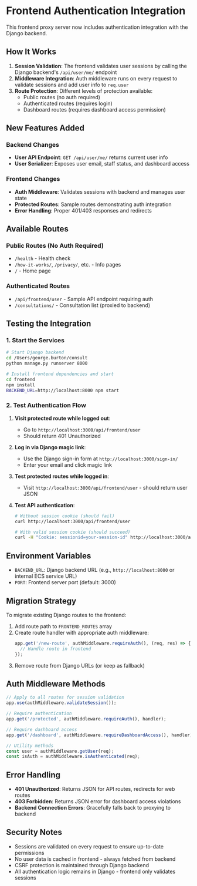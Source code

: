 # Frontend Authentication Integration

This frontend proxy server now includes authentication integration with the Django backend.

## How It Works

1. **Session Validation**: The frontend validates user sessions by calling the Django backend's `/api/user/me/` endpoint
2. **Middleware Integration**: Auth middleware runs on every request to validate sessions and add user info to `req.user`
3. **Route Protection**: Different levels of protection available:
   - Public routes (no auth required)
   - Authenticated routes (requires login)
   - Dashboard routes (requires dashboard access permission)

## New Features Added

### Backend Changes
- **User API Endpoint**: `GET /api/user/me/` returns current user info
- **User Serializer**: Exposes user email, staff status, and dashboard access

### Frontend Changes
- **Auth Middleware**: Validates sessions with backend and manages user state
- **Protected Routes**: Sample routes demonstrating auth integration
- **Error Handling**: Proper 401/403 responses and redirects

## Available Routes

### Public Routes (No Auth Required)
- `/health` - Health check
- `/how-it-works/`, `/privacy/`, etc. - Info pages
- `/` - Home page

### Authenticated Routes
- `/api/frontend/user` - Sample API endpoint requiring auth
- `/consultations/` - Consultation list (proxied to backend)


## Testing the Integration

### 1. Start the Services
```bash
# Start Django backend
cd /Users/george.burton/consult
python manage.py runserver 8000

# Install frontend dependencies and start
cd frontend
npm install
BACKEND_URL=http://localhost:8000 npm start
```

### 2. Test Authentication Flow

1. **Visit protected route while logged out**:
   - Go to `http://localhost:3000/api/frontend/user`
   - Should return 401 Unauthorized

2. **Log in via Django magic link**:
   - Use the Django sign-in form at `http://localhost:3000/sign-in/`
   - Enter your email and click magic link

3. **Test protected routes while logged in**:
   - Visit `http://localhost:3000/api/frontend/user` - should return user JSON

4. **Test API authentication**:
   ```bash
   # Without session cookie (should fail)
   curl http://localhost:3000/api/frontend/user
   
   # With valid session cookie (should succeed)
   curl -H "Cookie: sessionid=your-session-id" http://localhost:3000/api/frontend/user
   ```

## Environment Variables

- `BACKEND_URL`: Django backend URL (e.g., `http://localhost:8000` or internal ECS service URL)
- `PORT`: Frontend server port (default: 3000)

## Migration Strategy

To migrate existing Django routes to the frontend:

1. Add route path to `FRONTEND_ROUTES` array
2. Create route handler with appropriate auth middleware:
   ```javascript
   app.get('/new-route', authMiddleware.requireAuth(), (req, res) => {
     // Handle route in frontend
   });
   ```
3. Remove route from Django URLs (or keep as fallback)

## Auth Middleware Methods

```javascript
// Apply to all routes for session validation
app.use(authMiddleware.validateSession());

// Require authentication
app.get('/protected', authMiddleware.requireAuth(), handler);

// Require dashboard access
app.get('/dashboard', authMiddleware.requireDashboardAccess(), handler);

// Utility methods
const user = authMiddleware.getUser(req);
const isAuth = authMiddleware.isAuthenticated(req);
```

## Error Handling

- **401 Unauthorized**: Returns JSON for API routes, redirects for web routes
- **403 Forbidden**: Returns JSON error for dashboard access violations
- **Backend Connection Errors**: Gracefully falls back to proxying to backend

## Security Notes

- Sessions are validated on every request to ensure up-to-date permissions
- No user data is cached in frontend - always fetched from backend
- CSRF protection is maintained through Django backend
- All authentication logic remains in Django - frontend only validates sessions